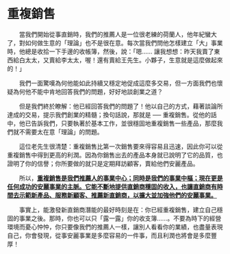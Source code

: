 # 重複銷售

&emsp;&emsp;當我們開始從事直銷時，我們的推薦人是一位很老練的荷蘭人，他年紀蠻大了，對如何做生意的「理論」也不是很在意。每次當我們問他怎樣建立「大」事業時，他總是收拾一下手邊的收帳簿，然後，說：「嗯…… 讓我想想：昨天我賣了東西給白太太，又賣給李太太，喔！還有賣給王先生。小夥子，生意就是這麼做起來的！」

&emsp;&emsp;我們一面驚嘆為何他能如此持續又穩定地促成這麼多交易，但一方面我們也懷疑為何他不能中肯地回答我們的問題，好好地談創業之道？

&emsp;&emsp;但是我們終於瞭解：他已經回答我們的問題了！他以自己的方式，藉著談論所達成的交易，提示我們創業的精髓；換句話說，那就是 ── 重複銷售。從他的話中，他已告訴我們，只要執著於基本工作，並很穩固地重複銷售一些產品，那麼我們就不需要太在意「理論」的問題。

&emsp;&emsp;這位老先生很清楚：重複銷售比第一次銷售要來得容易且迅速，因此你可以從重複銷售中得到更高的利潤。因為你銷售出去的產品本身就已說明了它的品質，也證明了你的信譽；你所要做的就只是定期拜訪顧客，賣給他們安麗產品。

&emsp;&emsp;所以，[**重複銷售是我們推薦人的事業中心；同時是我們的事業中樞；現在更是任何成功的安麗事業的主脈。它能不斷地提供直銷商穩固的收入，也讓直銷商有時間去示範新產品、服務新顧客、推薦新直銷商，以擴大並加強他們的安麗事業。**]()

&emsp;&emsp;事實上，能激發新直銷商潛能的最好時刻是在：你已經重複銷售，建立自己穩固的事業之後。那時，你也可以只「露一露」你的收支簿……。不要為時下的經營環境而憂心忡忡，你只要像我們的推薦人一樣，讓別人看看你的業績，也盡量表現自己，你會發現，從事安麗事業是多麼容易的一件事，而且利潤也將會是多麼豐厚！

